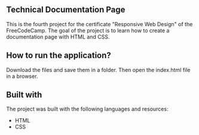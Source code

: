 ## Technical Documentation Page
This is the fourth project for the certificate "Responsive Web Design" of the FreeCodeCamp.
The goal of the project is to learn how to create a documentation page with HTML and CSS.

## How to run the application?

Download the files and save them in a folder. Then open the index.html file in a browser.

## Built with

The project was built with the following languages and resources:

- HTML
- CSS